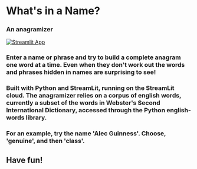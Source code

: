 # What's in a Name?
### An anagramizer

[![Streamlit App](https://static.streamlit.io/badges/streamlit_badge_black_white.svg)](https://mpolinsky-anagramizer-main-deploy-7symnm.streamlitapp.com)

### Enter a name or phrase and try to build a complete anagram one word at a time.  Even when they don't work out the words and phrases hidden in names are surprising to see!

### Built with Python and StreamLit, running on the StreamLit cloud.  The anagramizer relies on a corpus of english words, currently a subset of the words in Webster's Second International Dictionary, accessed through the Python english-words library.

### For an example, try the name **'Alec Guinness'**.  Choose, **'genuine'**, and then **'class'**.

## Have fun!

